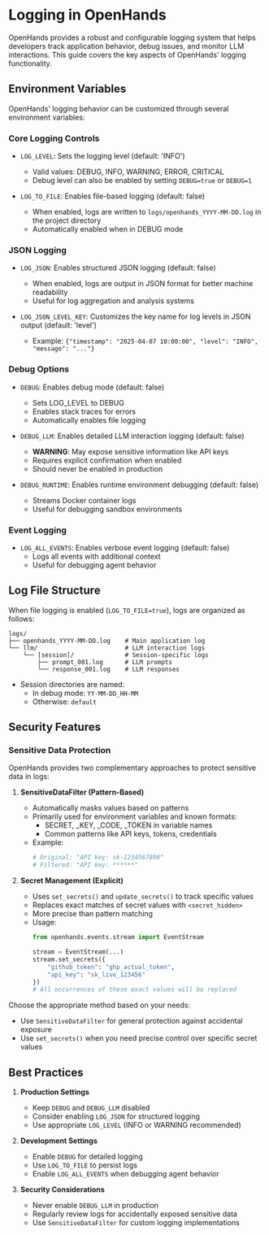 # Logging in OpenHands

OpenHands provides a robust and configurable logging system that helps developers track application behavior, debug issues, and monitor LLM interactions. This guide covers the key aspects of OpenHands' logging functionality.

## Environment Variables

OpenHands' logging behavior can be customized through several environment variables:

### Core Logging Controls

- `LOG_LEVEL`: Sets the logging level (default: 'INFO')
  - Valid values: DEBUG, INFO, WARNING, ERROR, CRITICAL
  - Debug level can also be enabled by setting `DEBUG=true` or `DEBUG=1`

- `LOG_TO_FILE`: Enables file-based logging (default: false)
  - When enabled, logs are written to `logs/openhands_YYYY-MM-DD.log` in the project directory
  - Automatically enabled when in DEBUG mode

### JSON Logging

- `LOG_JSON`: Enables structured JSON logging (default: false)
  - When enabled, logs are output in JSON format for better machine readability
  - Useful for log aggregation and analysis systems

- `LOG_JSON_LEVEL_KEY`: Customizes the key name for log levels in JSON output (default: 'level')
  - Example: `{"timestamp": "2025-04-07 10:00:00", "level": "INFO", "message": "..."}`

### Debug Options

- `DEBUG`: Enables debug mode (default: false)
  - Sets LOG_LEVEL to DEBUG
  - Enables stack traces for errors
  - Automatically enables file logging

- `DEBUG_LLM`: Enables detailed LLM interaction logging (default: false)
  - **WARNING**: May expose sensitive information like API keys
  - Requires explicit confirmation when enabled
  - Should never be enabled in production

- `DEBUG_RUNTIME`: Enables runtime environment debugging (default: false)
  - Streams Docker container logs
  - Useful for debugging sandbox environments

### Event Logging

- `LOG_ALL_EVENTS`: Enables verbose event logging (default: false)
  - Logs all events with additional context
  - Useful for debugging agent behavior

## Log File Structure

When file logging is enabled (`LOG_TO_FILE=true`), logs are organized as follows:

```
logs/
├── openhands_YYYY-MM-DD.log    # Main application log
└── llm/                        # LLM interaction logs
    └── [session]/              # Session-specific logs
        ├── prompt_001.log      # LLM prompts
        └── response_001.log    # LLM responses
```

- Session directories are named:
  - In debug mode: `YY-MM-DD_HH-MM`
  - Otherwise: `default`

## Security Features

### Sensitive Data Protection

OpenHands provides two complementary approaches to protect sensitive data in logs:

1. **SensitiveDataFilter (Pattern-Based)**
   - Automatically masks values based on patterns
   - Primarily used for environment variables and known formats:
     - SECRET, _KEY, _CODE, _TOKEN in variable names
     - Common patterns like API keys, tokens, credentials
   - Example:
     ```python
     # Original: "API key: sk-1234567890"
     # Filtered: "API key: ******"
     ```

2. **Secret Management (Explicit)**
   - Uses `set_secrets()` and `update_secrets()` to track specific values
   - Replaces exact matches of secret values with `<secret_hidden>`
   - More precise than pattern matching
   - Usage:
     ```python
     from openhands.events.stream import EventStream

     stream = EventStream(...)
     stream.set_secrets({
         "github_token": "ghp_actual_token",
         "api_key": "sk_live_123456"
     })
     # All occurrences of these exact values will be replaced
     ```

Choose the appropriate method based on your needs:
- Use `SensitiveDataFilter` for general protection against accidental exposure
- Use `set_secrets()` when you need precise control over specific secret values

## Best Practices

1. **Production Settings**
   - Keep `DEBUG` and `DEBUG_LLM` disabled
   - Consider enabling `LOG_JSON` for structured logging
   - Use appropriate `LOG_LEVEL` (INFO or WARNING recommended)

2. **Development Settings**
   - Enable `DEBUG` for detailed logging
   - Use `LOG_TO_FILE` to persist logs
   - Enable `LOG_ALL_EVENTS` when debugging agent behavior

3. **Security Considerations**
   - Never enable `DEBUG_LLM` in production
   - Regularly review logs for accidentally exposed sensitive data
   - Use `SensitiveDataFilter` for custom logging implementations

